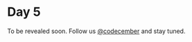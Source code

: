 # Day 5

To be revealed soon. Follow us [@codecember](https://twitter.com/codecember_ink) and stay tuned.
